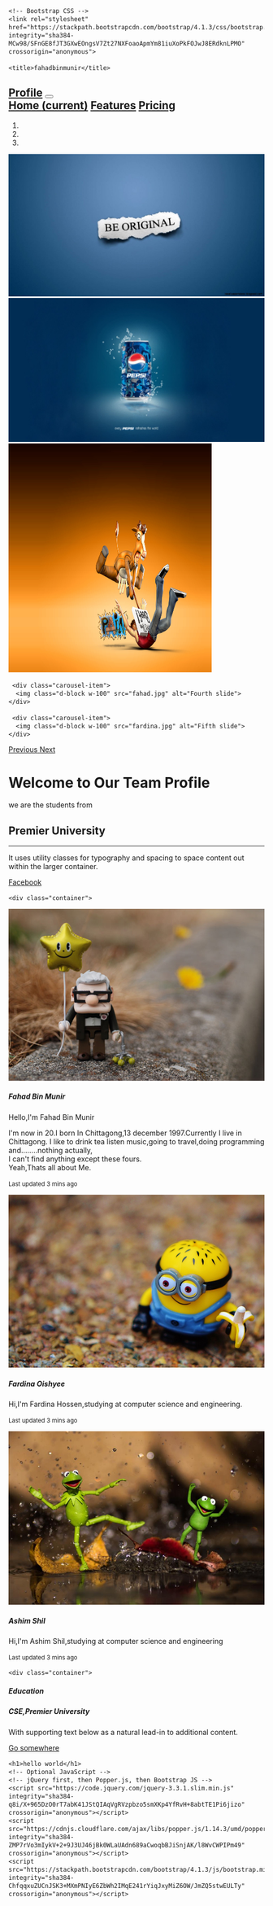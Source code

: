 <!doctype html>
<html lang="en">
  <head>
    <!-- Required meta tags -->
    <meta charset="utf-8">
    <meta name="viewport" content="width=device-width, initial-scale=1, shrink-to-fit=no">

    <!-- Bootstrap CSS -->
    <link rel="stylesheet" href="https://stackpath.bootstrapcdn.com/bootstrap/4.1.3/css/bootstrap.min.css" integrity="sha384-MCw98/SFnGE8fJT3GXwEOngsV7Zt27NXFoaoApmYm81iuXoPkFOJwJ8ERdknLPMO" crossorigin="anonymous">

    <title>fahadbinmunir</title>
  </head>
  <body>
  
<h2>
  <nav class="navbar navbar-expand-lg navbar-dark bg-dark sticky-top">
  <a class="navbar-brand" href="#">Profile</a>
  <button class="navbar-toggler" type="button" data-toggle="collapse" data-target="#navbarNavAltMarkup" aria-controls="navbarNavAltMarkup" aria-expanded="false" aria-label="Toggle navigation">
    <span class="navbar-toggler-icon"></span>
  </button>
  <div class="collapse navbar-collapse" id="navbarNavAltMarkup">
    <div class="navbar-nav">
      <a class="nav-item nav-link active" href="#">Home <span class="sr-only">(current)</span></a>
      <a class="nav-item nav-link" href="#">Features</a>
      <a class="nav-item nav-link" href="#">Pricing</a>
    </div>
  </div>
</nav>


  </h2>


<div id="carouselExampleIndicators" class="carousel slide" data-ride="carousel">
  <ol class="carousel-indicators">
    <li data-target="#carouselExampleIndicators" data-slide-to="0" class="active"></li>
    <li data-target="#carouselExampleIndicators" data-slide-to="1"></li>
    <li data-target="#carouselExampleIndicators" data-slide-to="2"></li>
  </ol>
  <div class="carousel-inner">
    <div class="carousel-item active">
      <img class="d-block w-100" src="cov1.jpg" alt="First slide">
    </div>
    <div class="carousel-item">
      <img class="d-block w-100" src="cov2.jpg" alt="Second slide">
    </div>
     <div class="carousel-item">
      <img class="d-block w-100" src="cov3.jpg" alt="Third slide"   style="width:400px;height:450px">
    </div>

     <div class="carousel-item">
      <img class="d-block w-100" src="fahad.jpg" alt="Fourth slide">
    </div>

     <div class="carousel-item">
      <img class="d-block w-100" src="fardina.jpg" alt="Fifth slide">
    </div>

  </div>
  <a class="carousel-control-prev" href="#carouselExampleIndicators" role="button" data-slide="prev">
    <span class="carousel-control-prev-icon" aria-hidden="true"></span>
    <span class="sr-only">Previous</span>
  </a>
  <a class="carousel-control-next" href="#carouselExampleIndicators" role="button" data-slide="next">
    <span class="carousel-control-next-icon" aria-hidden="true"></span>
    <span class="sr-only">Next</span>
  </a>
</div>

<div class="container">
 <div class="jumbotron">
  <h1 class="display-4">Welcome to Our Team Profile</h1>
  <p class="lead">
   
   we are the students from <h2>  <a style="text-decoration:none" href="http://puc.ac.bd/">Premier University</a></h2>   


  </p>
  <hr class="my-4">
  <p>It uses utility classes for typography and spacing to space content out within the larger container.</p>
  <a class="btn btn-primary btn-lg" href="https://www.facebook.com/profile.php?id=100007360235683" role="button">Facebook</a>
</div>
</div>

    <div class="container">
  <!-- Content here -->

  <div class="card-deck">
  <div class="card">
    <img class="card-img-top" src="cart1.jpg" alt="Fahad Bin Munir">
    <div class="card-body">
      <h5 class="card-title">Fahad Bin Munir</h5>
      <p class="card-text">   Hello,I'm  <a style="text-decoration:none" href="https://www.facebook.com/profile.php?id=100007360235683">Fahad Bin Munir</a>

   I'm now in 20.I born In Chittagong,13 december 1997.Currently I live in Chittagong.
   I like to  drink tea <i class="em em-tea"></i> listen music,going to travel,doing programming <i class="em em-desktop_computer"></i> and........nothing actually,<br>
   I can't find anything except these fours.  <i class="em em-anguished"></i>
   <br>
   Yeah,Thats all about Me.
   </p>
      <p class="card-text"><small class="text-muted">Last updated 3 mins ago</small></p>
    </div>
  </div>
  <div class="card">
    <img class="card-img-top" src="cart2.jpg" alt="Fardina Oishyee">
    <div class="card-body">
      <h5 class="card-title">Fardina Oishyee</h5>
      <p class="card-text">Hi,I'm Fardina Hossen,studying at computer science and engineering.</p>
      <p class="card-text"><small class="text-muted">Last updated 3 mins ago</small></p>
    </div>
  </div>
  <div class="card">
    <img class="card-img-top" src="cart3.jpg" alt="Ashim Shil">
    <div class="card-body">
      <h5 class="card-title">Ashim Shil</h5>
      <p class="card-text"> Hi,I'm Ashim Shil,studying at computer science and engineering</p>
      <p class="card-text"><small class="text-muted">Last updated 3 mins ago</small></p>
    </div>
  </div>
</div>
    </div>


    <div class="container">
  <!-- Content here -->

  <div class="card">
  <h5 class="card-header">Education</h5>
  <div class="card-body">
    <h5 class="card-title">CSE,Premier University</h5>
    <p class="card-text">With supporting text below as a natural lead-in to additional content.</p>
    <a href="#" class="btn btn-primary">Go somewhere</a>
  </div>
</div>
</div>





    <h1>hello world</h1>
    <!-- Optional JavaScript -->
    <!-- jQuery first, then Popper.js, then Bootstrap JS -->
    <script src="https://code.jquery.com/jquery-3.3.1.slim.min.js" integrity="sha384-q8i/X+965DzO0rT7abK41JStQIAqVgRVzpbzo5smXKp4YfRvH+8abtTE1Pi6jizo" crossorigin="anonymous"></script>
    <script src="https://cdnjs.cloudflare.com/ajax/libs/popper.js/1.14.3/umd/popper.min.js" integrity="sha384-ZMP7rVo3mIykV+2+9J3UJ46jBk0WLaUAdn689aCwoqbBJiSnjAK/l8WvCWPIPm49" crossorigin="anonymous"></script>
    <script src="https://stackpath.bootstrapcdn.com/bootstrap/4.1.3/js/bootstrap.min.js" integrity="sha384-ChfqqxuZUCnJSK3+MXmPNIyE6ZbWh2IMqE241rYiqJxyMiZ6OW/JmZQ5stwEULTy" crossorigin="anonymous"></script>
  </body>
</html>

